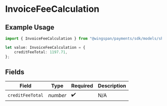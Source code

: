 # InvoiceFeeCalculation

## Example Usage

```typescript
import { InvoiceFeeCalculation } from "@wingspan/payments/sdk/models/shared";

let value: InvoiceFeeCalculation = {
    creditFeeTotal: 1197.71,
};
```

## Fields

| Field              | Type               | Required           | Description        |
| ------------------ | ------------------ | ------------------ | ------------------ |
| `creditFeeTotal`   | *number*           | :heavy_check_mark: | N/A                |